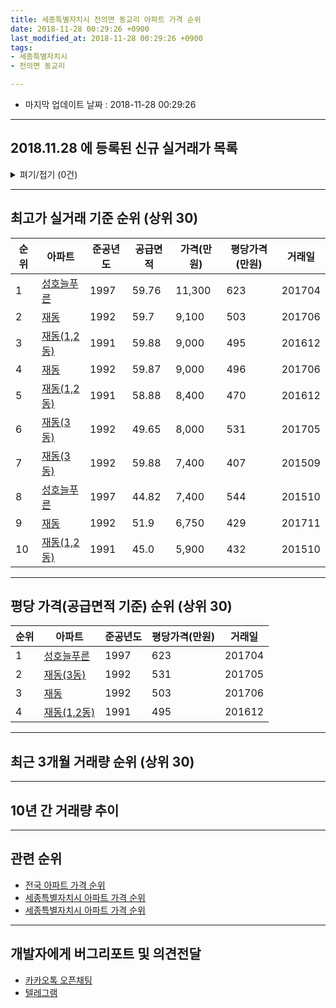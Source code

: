 ```yaml
---
title: 세종특별자치시 전의면 동교리 아파트 가격 순위
date: 2018-11-28 00:29:26 +0900
last_modified_at: 2018-11-28 00:29:26 +0900
tags:
- 세종특별자치시
- 전의면 동교리

---
```


* 마지막 업데이트 날짜 : 2018-11-28 00:29:26

---

## 2018.11.28 에 등록된 신규 실거래가 목록

<details>
<summary>펴기/접기 (0건)</summary>
<div markdown="1">

|아파트|준공년도|공급면적|가격(만원)|평당가격(만원)|거래일|
|---|---|---|---|---|---|
|없음||||||


</div>
</details>

---

## 최고가 실거래 기준 순위 (상위 30)


|순위|아파트|준공년도|공급면적|가격(만원)|평당가격(만원)|거래일|
|---|---|---|---|---|---|---|
|1|[성호늘푸른](https://search.naver.com/search.naver?query=%EC%84%B8%EC%A2%85%ED%8A%B9%EB%B3%84%EC%9E%90%EC%B9%98%EC%8B%9C+%EC%A0%84%EC%9D%98%EB%A9%B4+%EB%8F%99%EA%B5%90%EB%A6%AC+%EC%84%B1%ED%98%B8%EB%8A%98%ED%91%B8%EB%A5%B8)|1997|59.76|11,300|623|201704|
|2|[재동](https://search.naver.com/search.naver?query=%EC%84%B8%EC%A2%85%ED%8A%B9%EB%B3%84%EC%9E%90%EC%B9%98%EC%8B%9C+%EC%A0%84%EC%9D%98%EB%A9%B4+%EB%8F%99%EA%B5%90%EB%A6%AC+%EC%9E%AC%EB%8F%99)|1992|59.7|9,100|503|201706|
|3|[재동(1,2동)](https://search.naver.com/search.naver?query=%EC%84%B8%EC%A2%85%ED%8A%B9%EB%B3%84%EC%9E%90%EC%B9%98%EC%8B%9C+%EC%A0%84%EC%9D%98%EB%A9%B4+%EB%8F%99%EA%B5%90%EB%A6%AC+%EC%9E%AC%EB%8F%99%281%2C2%EB%8F%99%29)|1991|59.88|9,000|495|201612|
|4|[재동](https://search.naver.com/search.naver?query=%EC%84%B8%EC%A2%85%ED%8A%B9%EB%B3%84%EC%9E%90%EC%B9%98%EC%8B%9C+%EC%A0%84%EC%9D%98%EB%A9%B4+%EB%8F%99%EA%B5%90%EB%A6%AC+%EC%9E%AC%EB%8F%99)|1992|59.87|9,000|496|201706|
|5|[재동(1,2동)](https://search.naver.com/search.naver?query=%EC%84%B8%EC%A2%85%ED%8A%B9%EB%B3%84%EC%9E%90%EC%B9%98%EC%8B%9C+%EC%A0%84%EC%9D%98%EB%A9%B4+%EB%8F%99%EA%B5%90%EB%A6%AC+%EC%9E%AC%EB%8F%99%281%2C2%EB%8F%99%29)|1991|58.88|8,400|470|201612|
|6|[재동(3동)](https://search.naver.com/search.naver?query=%EC%84%B8%EC%A2%85%ED%8A%B9%EB%B3%84%EC%9E%90%EC%B9%98%EC%8B%9C+%EC%A0%84%EC%9D%98%EB%A9%B4+%EB%8F%99%EA%B5%90%EB%A6%AC+%EC%9E%AC%EB%8F%99%283%EB%8F%99%29)|1992|49.65|8,000|531|201705|
|7|[재동(3동)](https://search.naver.com/search.naver?query=%EC%84%B8%EC%A2%85%ED%8A%B9%EB%B3%84%EC%9E%90%EC%B9%98%EC%8B%9C+%EC%A0%84%EC%9D%98%EB%A9%B4+%EB%8F%99%EA%B5%90%EB%A6%AC+%EC%9E%AC%EB%8F%99%283%EB%8F%99%29)|1992|59.88|7,400|407|201509|
|8|[성호늘푸른](https://search.naver.com/search.naver?query=%EC%84%B8%EC%A2%85%ED%8A%B9%EB%B3%84%EC%9E%90%EC%B9%98%EC%8B%9C+%EC%A0%84%EC%9D%98%EB%A9%B4+%EB%8F%99%EA%B5%90%EB%A6%AC+%EC%84%B1%ED%98%B8%EB%8A%98%ED%91%B8%EB%A5%B8)|1997|44.82|7,400|544|201510|
|9|[재동](https://search.naver.com/search.naver?query=%EC%84%B8%EC%A2%85%ED%8A%B9%EB%B3%84%EC%9E%90%EC%B9%98%EC%8B%9C+%EC%A0%84%EC%9D%98%EB%A9%B4+%EB%8F%99%EA%B5%90%EB%A6%AC+%EC%9E%AC%EB%8F%99)|1992|51.9|6,750|429|201711|
|10|[재동(1,2동)](https://search.naver.com/search.naver?query=%EC%84%B8%EC%A2%85%ED%8A%B9%EB%B3%84%EC%9E%90%EC%B9%98%EC%8B%9C+%EC%A0%84%EC%9D%98%EB%A9%B4+%EB%8F%99%EA%B5%90%EB%A6%AC+%EC%9E%AC%EB%8F%99%281%2C2%EB%8F%99%29)|1991|45.0|5,900|432|201510|


---

## 평당 가격(공급면적 기준) 순위 (상위 30)


|순위|아파트|준공년도|평당가격(만원)|거래일|
|---|---|---|---|---|
|1|[성호늘푸른](https://search.naver.com/search.naver?query=%EC%84%B8%EC%A2%85%ED%8A%B9%EB%B3%84%EC%9E%90%EC%B9%98%EC%8B%9C+%EC%A0%84%EC%9D%98%EB%A9%B4+%EB%8F%99%EA%B5%90%EB%A6%AC+%EC%84%B1%ED%98%B8%EB%8A%98%ED%91%B8%EB%A5%B8)|1997|623|201704|
|2|[재동(3동)](https://search.naver.com/search.naver?query=%EC%84%B8%EC%A2%85%ED%8A%B9%EB%B3%84%EC%9E%90%EC%B9%98%EC%8B%9C+%EC%A0%84%EC%9D%98%EB%A9%B4+%EB%8F%99%EA%B5%90%EB%A6%AC+%EC%9E%AC%EB%8F%99%283%EB%8F%99%29)|1992|531|201705|
|3|[재동](https://search.naver.com/search.naver?query=%EC%84%B8%EC%A2%85%ED%8A%B9%EB%B3%84%EC%9E%90%EC%B9%98%EC%8B%9C+%EC%A0%84%EC%9D%98%EB%A9%B4+%EB%8F%99%EA%B5%90%EB%A6%AC+%EC%9E%AC%EB%8F%99)|1992|503|201706|
|4|[재동(1,2동)](https://search.naver.com/search.naver?query=%EC%84%B8%EC%A2%85%ED%8A%B9%EB%B3%84%EC%9E%90%EC%B9%98%EC%8B%9C+%EC%A0%84%EC%9D%98%EB%A9%B4+%EB%8F%99%EA%B5%90%EB%A6%AC+%EC%9E%AC%EB%8F%99%281%2C2%EB%8F%99%29)|1991|495|201612|


---

## 최근 3개월 거래량 순위 (상위 30)


<div style="width:100%;">
    <canvas id="deal_count_ranking" height="250"></canvas>
</div>


<script>
new Chart(document.getElementById("deal_count_ranking"), {
    type: 'horizontalBar',
    data: {
        labels: ['재동'],
        datasets: [{
            label: '실거래 수',
            data: [1],
            borderColor: "rgba(255, 0, 128, 1)",
            backgroundColor: "rgba(255, 0, 128, 0.5)",
            fill: false,
        }]
    },
    options: {
        responsive: true,
        title: {
            display: true,
            text: '최근 3개월 거래량 순위'
        },
        tooltips: {
            mode: 'index',
            intersect: false,
            callbacks: {
                title: function(tooltipItems, data) {
                    return "실거래 수:";
                },
                label: function(tooltipItem, data) {
                    return data.labels[tooltipItem.index] + ": " + tooltipItem.xLabel;
                }
            }
        },
        hover: {
            mode: 'nearest',
            intersect: true
        },
        scales: {
            xAxes: [{
                display: true,
                scaleLabel: {
                    display: true,
                    labelString: '실거래 수'
                },
                ticks: {
                    suggestedMin: 0,
                }
            }],
            yAxes: [{
                display: true,
                ticks: {
                    autoSkip: false,
                    callback: function(value, index, values) {
                        if (value.length > 15)
                            return value.substr(0, 13) + "...";
                        else
                            return value;
                    }
                },
                scaleLabel: {
                    display: false,
                }
            }]
        }
    }
});

</script>


---

## 10년 간 거래량 추이


<div style="width:100%;">
    <canvas id="deal_progress" height="250"></canvas>
</div>

<script>
new Chart(document.getElementById("deal_progress"), {
    type: 'line',
    data: {
        labels: ['200811','200812','200901','200902','200903','200904','200905','200906','200907','200908','200909','200910','200911','200912','201001','201002','201003','201004','201005','201006','201007','201008','201009','201010','201011','201012','201101','201102','201103','201104','201105','201106','201107','201108','201109','201110','201111','201112','201201','201202','201203','201204','201205','201206','201207','201208','201209','201210','201211','201212','201301','201302','201303','201304','201305','201306','201307','201308','201309','201310','201311','201312','201401','201402','201403','201404','201405','201406','201407','201408','201409','201410','201411','201412','201501','201502','201503','201504','201505','201506','201507','201508','201509','201510','201511','201512','201601','201602','201603','201604','201605','201606','201607','201608','201609','201610','201611','201612','201701','201702','201703','201704','201705','201706','201707','201708','201709','201710','201711','201712','201801','201802','201803','201804','201805','201806','201807','201808','201809','201810','201811'],
        datasets: [{
            label: '실거래 수',
            pointRadius: 1,
            data: [1, 1, 29, 3, 41, 2, 2, 3, 0, 4, 18, 3, 2, 2, 3, 1, 2, 2, 0, 1, 0, 4, 2, 2, 2, 11, 9, 1, 30, 14, 21, 13, 0, 6, 6, 5, 3, 7, 1, 4, 4, 2, 3, 2, 1, 0, 1, 3, 3, 1, 8, 1, 8, 6, 5, 9, 3, 4, 4, 3, 5, 1, 2, 3, 4, 3, 4, 3, 3, 2, 1, 9, 5, 6, 2, 1, 2, 4, 3, 9, 3, 4, 3, 6, 2, 1, 2, 2, 1, 0, 2, 2, 2, 3, 2, 1, 3, 4, 1, 1, 3, 2, 1, 3, 2, 1, 1, 0, 1, 1, 0, 0, 3, 0, 1, 3, 1, 1, 1, 0, 0],
            borderColor: "rgba(255, 201, 14, 1)",
            backgroundColor: "rgba(255, 201, 14, 0.5)",
            fill: true,
        }]
    },
    options: {
        responsive: true,
        title: {
            display: true,
            text: '10년간 거래량 추이'
        },
        tooltips: {
            mode: 'index',
            intersect: false,
        },
        hover: {
            mode: 'nearest',
            intersect: true
        },
        scales: {
            xAxes: [{
                display: true,
                scaleLabel: {
                    display: true,
                    labelString: '년/월'
                }
            }],
            yAxes: [{
                display: true,
                ticks: {
                    suggestedMin: 0,
                },
                scaleLabel: {
                    display: true,
                    labelString: '실거래 수'
                }
            }]
        }
    }
});

</script>


---

## 관련 순위

- [전국 아파트 가격 순위](https://inasie.github.io/apt-ranking/전국)
- [세종특별자치시 아파트 가격 순위](https://inasie.github.io/apt-ranking/세종특별자치시)
- [세종특별자치시 아파트 가격 순위](https://inasie.github.io/apt-ranking/세종특별자치시)


---

## 개발자에게 버그리포트 및 의견전달

- [카카오톡 오픈채팅](https://open.kakao.com/o/gLJUAP4)
- [텔레그램](https://t.me/inasie)

